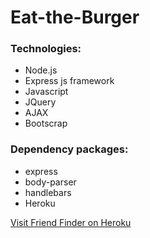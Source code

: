 # Eat-the-Burger

### Technologies:
* Node.js
* Express js framework
* Javascript 
* JQuery
* AJAX
* Bootscrap

### Dependency packages:
* express
* body-parser
* handlebars
* Heroku

[Visit Friend Finder on Heroku](https://lit-basin-31288.herokuapp.com/)

